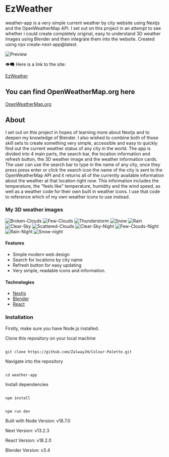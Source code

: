 # EzWeather

weather-app is a very simple current weather by city website using Nextjs and the OpenWeatherMap API. I set out on this project in an attempt to see whether i could create completely original, easy to understand 3D weather images using Blender and then integrate them into the website. Created using npx create-next-app@latest.

![Preview](/weather-app/src/images/EzWeather.JPG?raw=true)

:eye_speech_bubble: Here is a link to the site:

[EzWeather](https://www.youtube.com/watch?v=FPEjf9Da7dk)

## You can find OpenWeatherMap.org here

[OpenWeatherMap.org](https://openweathermap.org/api)

## About

I set out on this project in hopes of learning more about Nextjs and to deepen my knowledge of Blender. I also wished to combine both of those skill sets to create something very simple, accessible and easy to quickly find out the current weather status of any city in the world.
The app is divided into 4 main parts, the search bar, the location information and refresh button, the 3D weather image and the weather information cards.
The user can use the search bar to type in the name of any city, once they press press enter or click the search icon the name of the city is sent to the OpenWeatherMap API and it returns all of the currently available information about the weather at that location right now. This information includes the temperature, the "feels like" temperature, humidity and the wind speed, as well as a weather code for their own built in weather icons. I use that code to reference which of my own weather icons to use instead.

### My 3D weather images

![Broken-Clouds](/weather-app/public/MyWeatherIcons/brokenClouds.png?raw=true)
![Few-Clouds](/weather-app/public/MyWeatherIcons/fewClouds.png?raw=true)
![Thunderstorm](/weather-app/public/MyWeatherIcons/thunderStorm.png?raw=true)
![Snow](/weather-app/public/MyWeatherIcons/snow.png?raw=true)
![Rain](/weather-app/public/MyWeatherIcons/rain.png?raw=true)
![Clear-Sky](/weather-app/public/MyWeatherIcons/clearSky.png?raw=true)
![Scattered-Clouds](/weather-app/public/MyWeatherIcons/scatteredClouds.png?raw=true)
![Clear-Sky-Night](/weather-app/public/MyWeatherIcons/clearSkyNight.png?raw=true)
![Few-Clouds-Night](/weather-app/public/MyWeatherIcons/fewCloudsNight.png?raw=true)
![Rain-Night](/weather-app/public/MyWeatherIcons/rainNight.png?raw=true)
![Snow-night](/weather-app/public/MyWeatherIcons/snowNight.png?raw=true)

#### Features

- Simple modern web design
- Search for locations by city name
- Refresh button for easy updating
- Very simple, readable icons and information.

#### Technologies

- [Nextjs](https://nextjs.org/)
- [Blender](https://www.blender.org/)
- [React](https://react.dev/)

### Installation

Firstly, make sure you have Node.js installed.

Clone this repository on your local machine

```

git clone https://github.com/ZalwayJH/Colour-Palette.git
```

Navigate into the repository

```

cd weather-app
```

Install dependencies

```

npm install
```

```

npm run dev
```

Built with Node Version:
v18.7.0

Next Version:
v13.2.3

React Version:
v18.2.0

Blender Version:
v3.4
